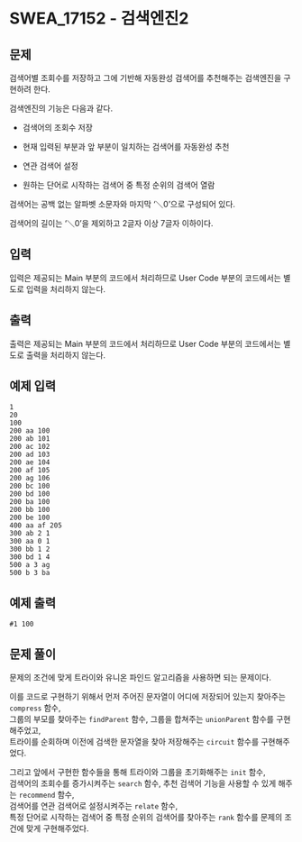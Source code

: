 # SWEA_17152 - 검색엔진2

## 문제

검색어별 조회수를 저장하고 그에 기반해 자동완성 검색어를 추천해주는 검색엔진을 구현하려 한다.

검색엔진의 기능은 다음과 같다.

- 검색어의 조회수 저장

- 현재 입력된 부분과 앞 부분이 일치하는 검색어를 자동완성 추천

- 연관 검색어 설정

- 원하는 단어로 시작하는 검색어 중 특정 순위의 검색어 열람

검색어는 공백 없는 알파벳 소문자와 마지막 ‘＼0’으로 구성되어 있다.

검색어의 길이는 ‘＼0’을 제외하고 2글자 이상 7글자 이하이다.

## 입력

입력은 제공되는 Main 부분의 코드에서 처리하므로 User Code 부분의 코드에서는 별도로 입력을 처리하지 않는다.

## 출력

출력은 제공되는 Main 부분의 코드에서 처리하므로 User Code 부분의 코드에서는 별도로 출력을 처리하지 않는다.

## 예제 입력

```
1
20
100
200 aa 100
200 ab 101
200 ac 102
200 ad 103
200 ae 104
200 af 105
200 ag 106
200 bc 100
200 bd 100
200 ba 100
200 bb 100
200 be 100
400 aa af 205
300 ab 2 1
300 aa 0 1
300 bb 1 2
300 bd 1 4
500 a 3 ag
500 b 3 ba
```

## 예제 출력

```
#1 100
```

## 문제 풀이

문제의 조건에 맞게 트라이와 유니온 파인드 알고리즘을 사용하면 되는 문제이다.

이를 코드로 구현하기 위해서 먼저 주어진 문자열이 어디에 저장되어 있는지 찾아주는 `compress` 함수,  
그룹의 부모를 찾아주는 `findParent` 함수, 그룹을 합쳐주는 `unionParent` 함수를 구현해주었고,  
트라이를 순회하며 이전에 검색한 문자열을 찾아 저장해주는 `circuit` 함수를 구현해주었다.

그리고 앞에서 구현한 함수들을 통해 트라이와 그룹을 초기화해주는 `init` 함수,  
검색어의 조회수를 증가시켜주는 `search` 함수, 추천 검색어 기능을 사용할 수 있게 해주는 `recommend` 함수,  
검색어를 연관 검색어로 설정시켜주는 `relate` 함수,  
특정 단어로 시작하는 검색어 중 특정 순위의 검색어를 찾아주는 `rank` 함수를 문제의 조건에 맞게 구현해주었다.
